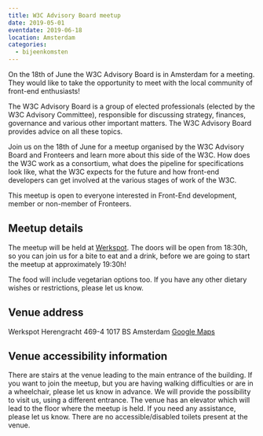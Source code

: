 ```yaml
---
title: W3C Advisory Board meetup 
date: 2019-05-01
eventdate: 2019-06-18
location: Amsterdam
categories: 
  - bijeenkomsten 
---
```


On the 18th of June the W3C Advisory Board is in Amsterdam for a meeting. They would like to take the opportunity to meet with the local community of front-end enthusiasts!

The W3C Advisory Board is a group of elected professionals (elected by the W3C Advisory Committee), responsible for discussing strategy, finances, governance and various other important matters. The W3C Advisory Board provides advice on all these topics.

Join us on the 18th of June for a meetup organised by the W3C Advisory Board and Fronteers and learn more about this side of the W3C. How does the W3C work as a consortium, what does the pipeline for specifications look like, what the W3C expects for the future and how front-end developers can get involved at the various stages of work of the W3C.

This meetup is open to everyone interested in Front-End development, member or non-member of Fronteers.

## Meetup details

The meetup will be held at [Werkspot](https://www.werkspot.nl/). The doors will be open from 18:30h, so you can join us for a bite to eat and a drink, before we are going to start the meetup at approximately 19:30h!

The food will include vegetarian options too. If you have any other dietary wishes or restrictions, please let us know.

## Venue address

Werkspot
Herengracht 469-4
1017 BS Amsterdam
[Google Maps](https://goo.gl/maps/oEPoaPiF11aDYVtP6)

## Venue accessibility information

There are stairs at the venue leading to the main entrance of the building. If you want to join the meetup, but you are having walking difficulties or are in a wheelchair, please let us know in advance. We will provide the possibility to visit us, using a different entrance. The venue has an elevator which will lead to the floor where the meetup is held. If you need any assistance, please let us know. There are no accessible/disabled toilets present at the venue.
